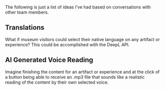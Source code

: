 The following  is just a list of ideas I've had based on conversations with other team members.

## Translations
What if museum visitors could select their native language on any artifact or experience? This could be accomplished with the DeepL API.

## AI Generated Voice Reading
Imagine finishing the content for an artifact or experience and at the click of a button being able to receive an .mp3 file that sounds like a realistic reading of the content by their own selected voice. 


